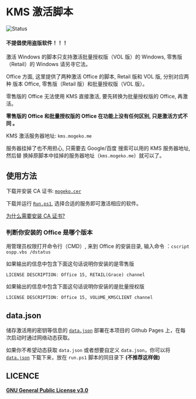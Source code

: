 # KMS 激活脚本

![Status](https://github.com/Mogeko/kms/workflows/Status/badge.svg)

#### 不提倡使用盗版软件！！！

激活 Windows 的脚本只支持激活批量授权版（VOL 版）的 Windows, 零售版（Retail）的
Windows 请另寻它法。

Office 方面, 这里提供了两种激活 Office 的脚本, Retail 版和 VOL 版, 分别对应两种
版本 Office, 零售版（Retail 版）和批量授权版（VOL 版）。

零售版的 Office 无法使用 KMS 直接激活, 要先转换为批量授权版的 Office, 再激活。

**零售版的 Office 和批量授权版的 Office 在功能上没有任何区别, 只是激活方式不同
。**

KMS 激活服务器地址: `kms.mogeko.me`

服务器挂掉了也不用担心, 只需要去 Google/百度 搜索可以用的 KMS 服务器地址, 然后替
换掉原脚本中挂掉的服务器地址（`kms.mogeko.me`）就可以了。

## 使用方法

下载并安装 CA 证书: [`mogeko.cer`](https://github.com/Mogeko/kms/releases/download/v2.1.2/mogeko.cer)

下载并运行 [`Run.ps1`](https://github.com/Mogeko/kms/releases/download/v2.1.2/run.ps1), 选择合适的服务即可激活相应的软件。

[为什么需要安装 CA 证书?](https://github.com/Mogeko/kms/wiki/%E4%B8%BA%E4%BB%80%E4%B9%88%E8%A6%81%E5%AE%89%E8%A3%85-CA-%E8%AF%81%E4%B9%A6%EF%BC%9F)

### 判断你安装的 Office 是哪个版本

用管理员权限打开命令行（CMD）, 来到 Office 的安装目录, 输入命令
：`cscript ospp.vbs /dstatus`

如果输出的信息中包含下面这句话说明你安装的是零售版

```
LICENSE DESCRIPTION: Office 15, RETAIL(Grace) channel
```

如果输出的信息中包含下面这句话说明你安装的是批量授权版

```
LICENSE DESCRIPTION: Office 15, VOLUME_KMSCLIENT channel
```

## data.json

储存激活用的密钥等信息的 [`data.json`](https://mogeko.github.io/kms/data.json)
部署在本项目的 Github Pages 上，在每次启动时通过网络动态获取。

如果你不希望动态获取 `data.json` 或者想要自定义 `data.json`，你可以将
[`data.json`](https://mogeko.github.io/kms/data.json) 下载下来，放在 `run.ps1`
脚本的同目录下 **(不推荐这样做)**

## LICENCE

[**GNU General Public License v3.0**](https://github.com/Mogeko/KMS/blob/master/LICENSE)
